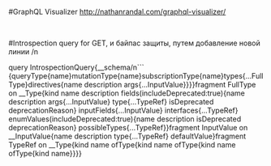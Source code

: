 #GraphQL Visualizer
http://nathanrandal.com/graphql-visualizer/
<p>&nbsp;</p>


#Introspection query for GET, и байпас защиты, путем добавление новой линии /n

query IntrospectionQuery{__schema/n```
{queryType{name}mutationType{name}subscriptionType{name}types{...FullType}directives{name description args{...InputValue}}}}fragment FullType on __Type{kind name description fields(includeDeprecated:true){name description args{...InputValue} type{...TypeRef} isDeprecated deprecationReason} inputFields{...InputValue} interfaces{...TypeRef} enumValues(includeDeprecated:true){name description isDeprecated deprecationReason} possibleTypes{...TypeRef}}fragment InputValue on __InputValue{name description type{...TypeRef} defaultValue}fragment TypeRef on __Type{kind name ofType{kind name ofType{kind name ofType{kind name}}}}


